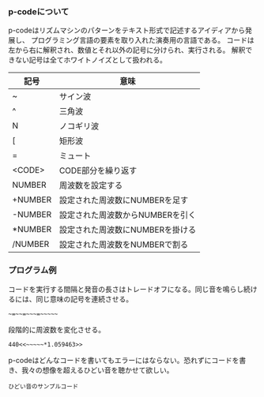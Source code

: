 ### p-codeについて
p-codeはリズムマシンのパターンをテキスト形式で記述するアイディアから発展し、
プログラミング言語の要素を取り入れた演奏用の言語である。
コードは左から右に解釈され、数値とそれ以外の記号に分けられ、実行される。
解釈できない記号は全てホワイトノイズとして扱われる。

| 記号  | 意味 |
| ------------- | ------------- |
| ~ | サイン波  |
| ^ | 三角波|
| N | ノコギリ波  |
| [ | 矩形波 |
| = | ミュート |
| \<CODE\> | CODE部分を繰り返す |
| NUMBER | 周波数を設定する |
| +NUMBER | 設定された周波数にNUMBERを足す |
| -NUMBER | 設定された周波数からNUMBERを引く |
| *NUMBER | 設定された周波数にNUMBERを掛ける |
| /NUMBER | 設定された周波数をNUMBERで割る |

### プログラム例
コードを実行する間隔と発音の長さはトレードオフになる。同じ音を鳴らし続けるには、同じ意味の記号を連続させる。

`~=~~=~~~=~~~~~`

段階的に周波数を変化させる。

`440<<~~~~~*1.059463>>`

p-codeはどんなコードを書いてもエラーにはならない。恐れずにコードを書き、我々の想像を超えるひどい音を聴かせて欲しい。

`ひどい音のサンプルコード`
